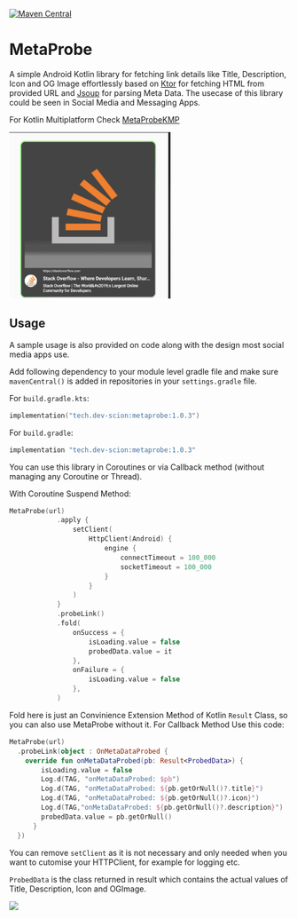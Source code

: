 [![Maven Central](https://img.shields.io/maven-central/v/tech.dev-scion/metaprobe.svg?label=Maven%20Central)](https://search.maven.org/search?q=g:%22tech.dev-scion%22%20AND%20a:%22metaprobe%22)

# MetaProbe
A simple Android Kotlin library for fetching link details like Title, Description, Icon and OG Image effortlessly based on <a href="https://ktor.io/docs/">Ktor</a> for fetching HTML from provided URL and <a href="https://github.com/jhy/jsoup">Jsoup</a> for parsing Meta Data. The usecase of this library could be seen in Social Media and Messaging Apps. 

For Kotlin Multiplatform Check <a href="https://github.com/zeeshanali-k/MetaProbeKMP">MetaProbeKMP</a>

<img src="/imgs/ss_1.png" height="300px">


## Usage

A sample usage is also provided on code along with the design most social media apps use.

Add following dependency to your module level gradle file and make sure `mavenCentral()` is added in repositories in your `settings.gradle` file.

For `build.gradle.kts`:

```kotlin
implementation("tech.dev-scion:metaprobe:1.0.3")
```

For `build.gradle`:

```groovy
implementation "tech.dev-scion:metaprobe:1.0.3"
```

You can use this library in Coroutines or via Callback method (without managing any Coroutine or Thread).

With Coroutine Suspend Method:

```kotlin
MetaProbe(url)
            .apply {
                setClient(
                    HttpClient(Android) {
                        engine {
                            connectTimeout = 100_000
                            socketTimeout = 100_000
                        }
                    }
                )
            }
            .probeLink()
            .fold(
                onSuccess = {
                    isLoading.value = false
                    probedData.value = it
                },
                onFailure = {
                    isLoading.value = false
                },
            )
```
Fold here is just an Convinience Extension Method of Kotlin `Result` Class, so you can also use MetaProbe without it.
For Callback Method Use this code:

```kotlin
MetaProbe(url)
  .probeLink(object : OnMetaDataProbed {
    override fun onMetaDataProbed(pb: Result<ProbedData>) {
        isLoading.value = false
        Log.d(TAG, "onMetaDataProbed: $pb")
        Log.d(TAG, "onMetaDataProbed: ${pb.getOrNull()?.title}")
        Log.d(TAG, "onMetaDataProbed: ${pb.getOrNull()?.icon}")
        Log.d(TAG,"onMetaDataProbed: ${pb.getOrNull()?.description}")
        probedData.value = pb.getOrNull()
      }
  })
```

You can remove `setClient` as it is not necessary and only needed when you want to cutomise your HTTPClient, for example for logging etc.

`ProbedData` is the class returned in result which contains the actual values of Title, Description, Icon and OGImage.


<a href="https://www.buymeacoffee.com/devscion"><img src="https://img.buymeacoffee.com/button-api/?text=Buy me a coffee&emoji=&slug=ZeeshanAli&button_colour=FFDD00&font_colour=000000&font_family=Cookie&outline_colour=000000&coffee_colour=ffffff"></a>


